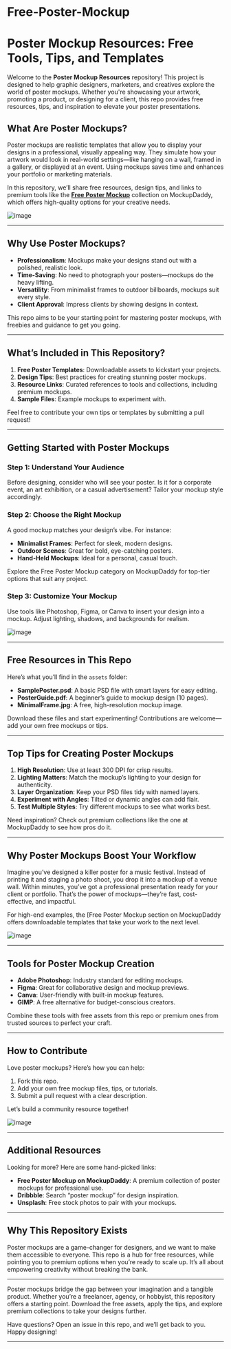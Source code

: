 # Free-Poster-Mockup

# Poster Mockup Resources: Free Tools, Tips, and Templates

Welcome to the **Poster Mockup Resources** repository! This project is designed to help graphic designers, marketers, and creatives explore the world of poster mockups. Whether you're showcasing your artwork, promoting a product, or designing for a client, this repo provides free resources, tips, and inspiration to elevate your poster presentations.

## What Are Poster Mockups?
Poster mockups are realistic templates that allow you to display your designs in a professional, visually appealing way. They simulate how your artwork would look in real-world settings—like hanging on a wall, framed in a gallery, or displayed at an event. Using mockups saves time and enhances your portfolio or marketing materials.

In this repository, we’ll share free resources, design tips, and links to premium tools like the **[Free Poster Mockup](https://www.mockupdaddy.com/poster-mockup)** collection on MockupDaddy, which offers high-quality options for your creative needs.

![image](https://github.com/user-attachments/assets/0e7eb2d0-ff15-4637-b020-82496b3f0175)


---

## Why Use Poster Mockups?
- **Professionalism**: Mockups make your designs stand out with a polished, realistic look.
- **Time-Saving**: No need to photograph your posters—mockups do the heavy lifting.
- **Versatility**: From minimalist frames to outdoor billboards, mockups suit every style.
- **Client Approval**: Impress clients by showing designs in context.

This repo aims to be your starting point for mastering poster mockups, with freebies and guidance to get you going.

---

## What’s Included in This Repository?
1. **Free Poster Templates**: Downloadable assets to kickstart your projects.
2. **Design Tips**: Best practices for creating stunning poster mockups.
3. **Resource Links**: Curated references to tools and collections, including premium mockups.
4. **Sample Files**: Example mockups to experiment with.

Feel free to contribute your own tips or templates by submitting a pull request!

---

## Getting Started with Poster Mockups
### Step 1: Understand Your Audience
Before designing, consider who will see your poster. Is it for a corporate event, an art exhibition, or a casual advertisement? Tailor your mockup style accordingly.

### Step 2: Choose the Right Mockup
A good mockup matches your design’s vibe. For instance:
- **Minimalist Frames**: Perfect for sleek, modern designs.
- **Outdoor Scenes**: Great for bold, eye-catching posters.
- **Hand-Held Mockups**: Ideal for a personal, casual touch.

Explore the Free Poster Mockup category on MockupDaddy for top-tier options that suit any project.

### Step 3: Customize Your Mockup
Use tools like Photoshop, Figma, or Canva to insert your design into a mockup. Adjust lighting, shadows, and backgrounds for realism.

![image](https://github.com/user-attachments/assets/d00c00cf-4b0b-4d00-99b0-e0bfbf363059)


---

## Free Resources in This Repo
Here’s what you’ll find in the `assets` folder:
- **SamplePoster.psd**: A basic PSD file with smart layers for easy editing.
- **PosterGuide.pdf**: A beginner’s guide to mockup design (10 pages).
- **MinimalFrame.jpg**: A free, high-resolution mockup image.

Download these files and start experimenting! Contributions are welcome—add your own free mockups or tips.

---

## Top Tips for Creating Poster Mockups
1. **High Resolution**: Use at least 300 DPI for crisp results.
2. **Lighting Matters**: Match the mockup’s lighting to your design for authenticity.
3. **Layer Organization**: Keep your PSD files tidy with named layers.
4. **Experiment with Angles**: Tilted or dynamic angles can add flair.
5. **Test Multiple Styles**: Try different mockups to see what works best.

Need inspiration? Check out premium collections like the one at MockupDaddy to see how pros do it.

---

## Why Poster Mockups Boost Your Workflow
Imagine you’ve designed a killer poster for a music festival. Instead of printing it and staging a photo shoot, you drop it into a mockup of a venue wall. Within minutes, you’ve got a professional presentation ready for your client or portfolio. That’s the power of mockups—they’re fast, cost-effective, and impactful.

For high-end examples, the [Free Poster Mockup section on MockupDaddy offers downloadable templates that take your work to the next level.

![image](https://github.com/user-attachments/assets/03c7a9f4-f76c-4fb3-b883-8430d76e2320)


---

## Tools for Poster Mockup Creation
- **Adobe Photoshop**: Industry standard for editing mockups.
- **Figma**: Great for collaborative design and mockup previews.
- **Canva**: User-friendly with built-in mockup features.
- **GIMP**: A free alternative for budget-conscious creators.

Combine these tools with free assets from this repo or premium ones from trusted sources to perfect your craft.

---

## How to Contribute
Love poster mockups? Here’s how you can help:
1. Fork this repo.
2. Add your own free mockup files, tips, or tutorials.
3. Submit a pull request with a clear description.

Let’s build a community resource together!

![image](https://github.com/user-attachments/assets/1a763a49-a728-4120-8945-305820679ae4)


---

## Additional Resources
Looking for more? Here are some hand-picked links:
- **Free Poster Mockup on MockupDaddy**: A premium collection of poster mockups for professional use.
- **Dribbble**: Search “poster mockup” for design inspiration.
- **Unsplash**: Free stock photos to pair with your mockups.

---

## Why This Repository Exists
Poster mockups are a game-changer for designers, and we want to make them accessible to everyone. This repo is a hub for free resources, while pointing you to premium options when you’re ready to scale up. It’s all about empowering creativity without breaking the bank.

---
Poster mockups bridge the gap between your imagination and a tangible product. Whether you’re a freelancer, agency, or hobbyist, this repository offers a starting point. Download the free assets, apply the tips, and explore premium collections to take your designs further.

Have questions? Open an issue in this repo, and we’ll get back to you. Happy designing!

---
